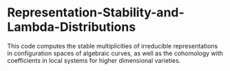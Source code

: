# Representation-Stability-and-Lambda-Distributions
This code computes the stable multiplicities of irreducible representations in configuration spaces of algebraic curves, as well as the cohomology with coefficients in local systems for higher dimensional varieties.
